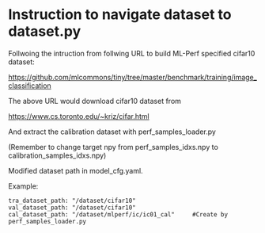 # Instruction to navigate dataset to dataset.py

Follwoing the intruction from follwing URL to build ML-Perf specified cifar10 dataset:

https://github.com/mlcommons/tiny/tree/master/benchmark/training/image_classification

The above URL would download cifar10 dataset from
 
https://www.cs.toronto.edu/~kriz/cifar.html

And extract the calibration dataset with perf_samples_loader.py
 
(Remember to change target npy from perf_samples_idxs.npy to calibration_samples_idxs.npy) 

Modified dataset path in model_cfg.yaml.

Example:
```
tra_dataset_path: "/dataset/cifar10"
val_dataset_path: "/dataset/cifar10"
cal_dataset_path: "/dataset/mlperf/ic/ic01_cal"     #Create by perf_samples_loader.py
```
